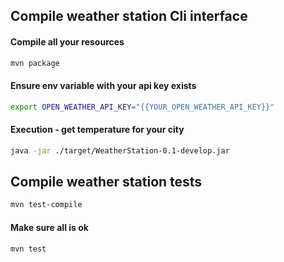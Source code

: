 ## Compile weather station Cli interface

#### Compile all your resources
```bash
mvn package
```

#### Ensure env variable with your api key exists
```bash
export OPEN_WEATHER_API_KEY="{{YOUR_OPEN_WEATHER_API_KEY}}"
```

#### Execution - get temperature for your city
```bash
java -jar ./target/WeatherStation-0.1-develop.jar 
```

## Compile weather station tests

```bash
mvn test-compile
```

#### Make sure all is ok
```bash
mvn test
```
